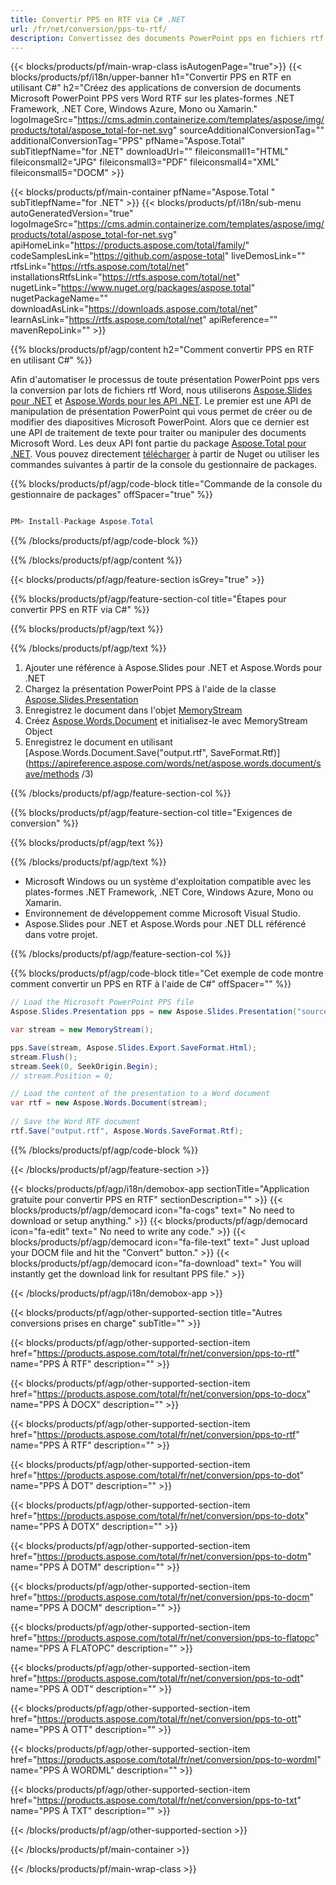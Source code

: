 ```yaml
---
title: Convertir PPS en RTF via C# .NET 
url: /fr/net/conversion/pps-to-rtf/ 
description: Convertissez des documents PowerPoint pps en fichiers rtf Word avec C#. Convertissez plusieurs fichiers dans ASP.NET ou d'autres applications .NET.
---
```


{{< blocks/products/pf/main-wrap-class isAutogenPage="true">}}
{{< blocks/products/pf/i18n/upper-banner h1="Convertir PPS en RTF en utilisant C#" h2="Créez des applications de conversion de documents Microsoft PowerPoint PPS vers Word RTF sur les plates-formes .NET Framework, .NET Core, Windows Azure, Mono ou Xamarin." logoImageSrc="https://cms.admin.containerize.com/templates/aspose/img/products/total/aspose_total-for-net.svg" sourceAdditionalConversionTag="" additionalConversionTag="PPS" pfName="Aspose.Total" subTitlepfName="for .NET" downloadUrl="" fileiconsmall1="HTML" fileiconsmall2="JPG" fileiconsmall3="PDF" fileiconsmall4="XML" fileiconsmall5="DOCM" >}}

{{< blocks/products/pf/main-container pfName="Aspose.Total " subTitlepfName="for .NET" >}}
{{< blocks/products/pf/i18n/sub-menu autoGeneratedVersion="true" logoImageSrc="https://cms.admin.containerize.com/templates/aspose/img/products/total/aspose_total-for-net.svg" apiHomeLink="https://products.aspose.com/total/family/" codeSamplesLink="https://github.com/aspose-total" liveDemosLink="" rtfsLink="https://rtfs.aspose.com/total/net" installationsRtfsLink="https://rtfs.aspose.com/total/net" nugetLink="https://www.nuget.org/packages/aspose.total" nugetPackageName="" downloadAsLink="https://downloads.aspose.com/total/net" learnAsLink="https://rtfs.aspose.com/total/net" apiReference="" mavenRepoLink="" >}}

{{% blocks/products/pf/agp/content h2="Comment convertir PPS en RTF en utilisant C#" %}}

Afin d'automatiser le processus de toute présentation PowerPoint pps vers la conversion par lots de fichiers rtf Word, nous utiliserons [Aspose.Slides pour .NET](https://products.aspose.com/slides/net) et [Aspose.Words pour les API .NET](https://products.aspose.com/words/net). Le premier est une API de manipulation de présentation PowerPoint qui vous permet de créer ou de modifier des diapositives Microsoft PowerPoint. Alors que ce dernier est une API de traitement de texte pour traiter ou manipuler des documents Microsoft Word. Les deux API font partie du package [Aspose.Total pour .NET](https://products.aspose.com/total/net). Vous pouvez directement [télécharger](https://downloads.aspose.com/) à partir de Nuget ou utiliser les commandes suivantes à partir de la console du gestionnaire de packages.

{{% blocks/products/pf/agp/code-block title="Commande de la console du gestionnaire de packages" offSpacer="true" %}}

```cs

PM> Install-Package Aspose.Total

```

{{% /blocks/products/pf/agp/code-block %}}

{{% /blocks/products/pf/agp/content %}}

{{< blocks/products/pf/agp/feature-section isGrey="true" >}}

{{% blocks/products/pf/agp/feature-section-col title="Étapes pour convertir PPS en RTF via C#" %}}

{{% blocks/products/pf/agp/text %}}

{{% /blocks/products/pf/agp/text %}}

1. Ajouter une référence à Aspose.Slides pour .NET et Aspose.Words pour .NET
1. Chargez la présentation PowerPoint PPS à l'aide de la classe [Aspose.Slides.Presentation](https://apireference.aspose.com/slides/net/aspose.slides/presentation)
1. Enregistrez le document dans l'objet [MemoryStream](https://rtfs.microsoft.com/en-us/dotnet/api/system.io.memorystream?view=net-5.0)
1. Créez [Aspose.Words.Document](https://apireference.aspose.com/words/net/aspose.words/document) et initialisez-le avec MemoryStream Object
1. Enregistrez le document en utilisant [Aspose.Words.Document.Save("output.rtf", SaveFormat.Rtf)](https://apireference.aspose.com/words/net/aspose.words.document/save/methods /3)

{{% /blocks/products/pf/agp/feature-section-col %}}

{{% blocks/products/pf/agp/feature-section-col title="Exigences de conversion" %}}

{{% blocks/products/pf/agp/text %}}

{{% /blocks/products/pf/agp/text %}}

- Microsoft Windows ou un système d'exploitation compatible avec les plates-formes .NET Framework, .NET Core, Windows Azure, Mono ou Xamarin.
- Environnement de développement comme Microsoft Visual Studio.
- Aspose.Slides pour .NET et Aspose.Words pour .NET DLL référencé dans votre projet.

{{% /blocks/products/pf/agp/feature-section-col %}}

{{% blocks/products/pf/agp/code-block title="Cet exemple de code montre comment convertir un PPS en RTF à l'aide de C#" offSpacer="" %}}

```cs
// Load the Microsoft PowerPoint PPS file
Aspose.Slides.Presentation pps = new Aspose.Slides.Presentation("source.pps");

var stream = new MemoryStream();

pps.Save(stream, Aspose.Slides.Export.SaveFormat.Html);
stream.Flush();
stream.Seek(0, SeekOrigin.Begin);
// stream.Position = 0;

// Load the content of the presentation to a Word document
var rtf = new Aspose.Words.Document(stream);
      
// Save the Word RTF document
rtf.Save("output.rtf", Aspose.Words.SaveFormat.Rtf);

```

{{% /blocks/products/pf/agp/code-block %}}

{{< /blocks/products/pf/agp/feature-section >}}


<!-- aboutfile Starts -->

{{< blocks/products/pf/agp/i18n/demobox-app sectionTitle="Application gratuite pour convertir PPS en RTF" sectionDescription="" >}}
        {{< blocks/products/pf/agp/democard icon="fa-cogs" text=" No need to download or setup anything." >}}
        {{< blocks/products/pf/agp/democard icon="fa-edit" text=" No need to write any code." >}}
        {{< blocks/products/pf/agp/democard icon="fa-file-text" text=" Just upload your DOCM file and hit the \"Convert\" button." >}}
        {{< blocks/products/pf/agp/democard icon="fa-download" text=" You will instantly get the download link for resultant PPS file." >}}

{{< /blocks/products/pf/agp/i18n/demobox-app >}}

<!-- aboutfile Ends -->

{{< blocks/products/pf/agp/other-supported-section title="Autres conversions prises en charge" subTitle="" >}}

{{< blocks/products/pf/agp/other-supported-section-item href="https://products.aspose.com/total/fr/net/conversion/pps-to-rtf" name="PPS À RTF" description="" >}}

{{< blocks/products/pf/agp/other-supported-section-item href="https://products.aspose.com/total/fr/net/conversion/pps-to-docx" name="PPS À DOCX" description="" >}}

{{< blocks/products/pf/agp/other-supported-section-item href="https://products.aspose.com/total/fr/net/conversion/pps-to-rtf" name="PPS À RTF" description="" >}}

{{< blocks/products/pf/agp/other-supported-section-item href="https://products.aspose.com/total/fr/net/conversion/pps-to-dot" name="PPS À DOT" description="" >}}

{{< blocks/products/pf/agp/other-supported-section-item href="https://products.aspose.com/total/fr/net/conversion/pps-to-dotx" name="PPS À DOTX" description="" >}}

{{< blocks/products/pf/agp/other-supported-section-item href="https://products.aspose.com/total/fr/net/conversion/pps-to-dotm" name="PPS À DOTM" description="" >}}

{{< blocks/products/pf/agp/other-supported-section-item href="https://products.aspose.com/total/fr/net/conversion/pps-to-docm" name="PPS À DOCM" description="" >}}

{{< blocks/products/pf/agp/other-supported-section-item href="https://products.aspose.com/total/fr/net/conversion/pps-to-flatopc" name="PPS À FLATOPC" description="" >}}

{{< blocks/products/pf/agp/other-supported-section-item href="https://products.aspose.com/total/fr/net/conversion/pps-to-odt" name="PPS À ODT" description="" >}}

{{< blocks/products/pf/agp/other-supported-section-item href="https://products.aspose.com/total/fr/net/conversion/pps-to-ott" name="PPS À OTT" description="" >}}

{{< blocks/products/pf/agp/other-supported-section-item href="https://products.aspose.com/total/fr/net/conversion/pps-to-wordml" name="PPS À WORDML" description="" >}}

{{< blocks/products/pf/agp/other-supported-section-item href="https://products.aspose.com/total/fr/net/conversion/pps-to-txt" name="PPS À TXT" description="" >}}



{{< /blocks/products/pf/agp/other-supported-section >}}

{{< /blocks/products/pf/main-container >}}
    
{{< /blocks/products/pf/main-wrap-class >}}